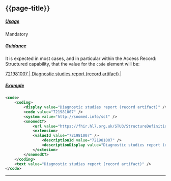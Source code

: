 ## {{page-title}}

<h5><ins>Usage</ins></h5>

<span class="mro-circle mandatory" title="Mandatory"></span> Mandatory


<h5><ins>Guidance</ins></h5>

It is expected in most cases, and in particular within the Access Record: Structured capability, that the value for the `code` element will be:

<i class="fa fa-link"></i> [721981007 | Diagnostic studies report (record artifact) |](https://termbrowser.nhs.uk/?perspective=full&conceptId1=721981007)


<h5><ins>Example</ins></h5>

```xml
<code>
    <coding>
        <display value="Diagnostic studies report (record artifact)" />
        <code value="721981007" />
        <system value="http://snomed.info/sct" />
        <snomedCT>
            <url value="https://fhir.hl7.org.uk/STU3/StructureDefinition/Extension-coding-sctdescid" />
            <extension>
            <valueId value="721981007" />
                <descriptionId value="721981007" />
                <descriptionDisplay value="Diagnostic studies report (record artifact)" />
            </extesion>
        </snomedCT>
    </coding>
    <text value="Diagnostic studies report (record artifact)" />
</code>
```

---